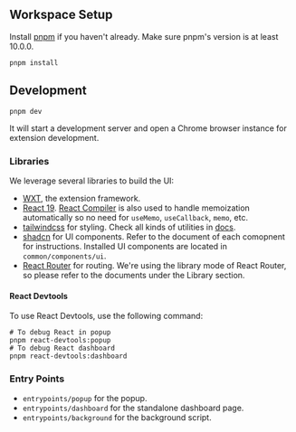 ## Workspace Setup

Install [pnpm](https://pnpm.io/installation) if you haven't already. Make sure pnpm's version is at least 10.0.0.

```
pnpm install
```

## Development

```
pnpm dev
```

It will start a development server and open a Chrome browser instance for extension development.

### Libraries

We leverage several libraries to build the UI:

- [WXT](https://wxt.dev/), the extension framework.
- [React 19](https://react.dev/). [React Compiler](https://react.dev/learn/react-compiler) is also used to handle memoization automatically so no need for `useMemo`, `useCallback`, `memo`, etc.
- [tailwindcss](https://tailwindcss.com/) for styling. Check all kinds of utilities in [docs](https://tailwindcss.com/docs).
- [shadcn](https://ui.shadcn.com/) for UI components. Refer to the document of each comopnent for instructions. Installed UI components are located in `common/components/ui`.
- [React Router](https://reactrouter.com/start/library/routing) for routing. We're using the library mode of React Router, so please refer to the documents under the Library section.

#### React Devtools

To use React Devtools, use the following command:

```
# To debug React in popup
pnpm react-devtools:popup
# To debug React dashboard
pnpm react-devtools:dashboard
```

### Entry Points

- `entrypoints/popup` for the popup.
- `entrypoints/dashboard` for the standalone dashboard page.
- `entrypoints/background` for the background script.
